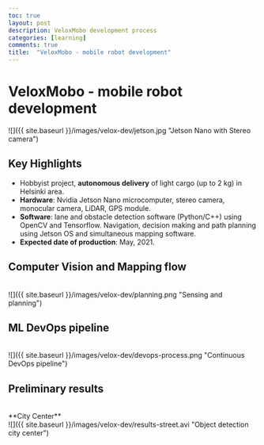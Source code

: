 ```yaml
---
toc: true
layout: post
description: VeloxMobo development process
categories: [learning]
comments: true
title:  "VeloxMobo - mobile robot development"
---
```

# VeloxMobo - mobile robot development

![]({{ site.baseurl }}/images/velox-dev/jetson.jpg "Jetson Nano with Stereo camera")

## Key Highlights

- Hobbyist project, **autonomous delivery** of light cargo (up to 2 kg) in Helsinki area.
- **Hardware**: Nvidia Jetson Nano microcomputer, stereo camera, monocular camera, LiDAR, GPS module.
- **Software**: lane and obstacle detection software (Python/C++) using OpenCV and Tensorflow. Navigation, decision making and path planning using Jetson OS and simultaneous mapping software.
- **Expected date of production**: May, 2021.

## Computer Vision and Mapping flow
<br>
![]({{ site.baseurl }}/images/velox-dev/planning.png "Sensing and planning")
<br>

## ML DevOps pipeline
<br>
![]({{ site.baseurl }}/images/velox-dev/devops-process.png "Continuous DevOps pipeline")
<br>

## Preliminary results
<br>
**City Center** <br>
![]({{ site.baseurl }}/images/velox-dev/results-street.avi "Object detection city center")
<br>
